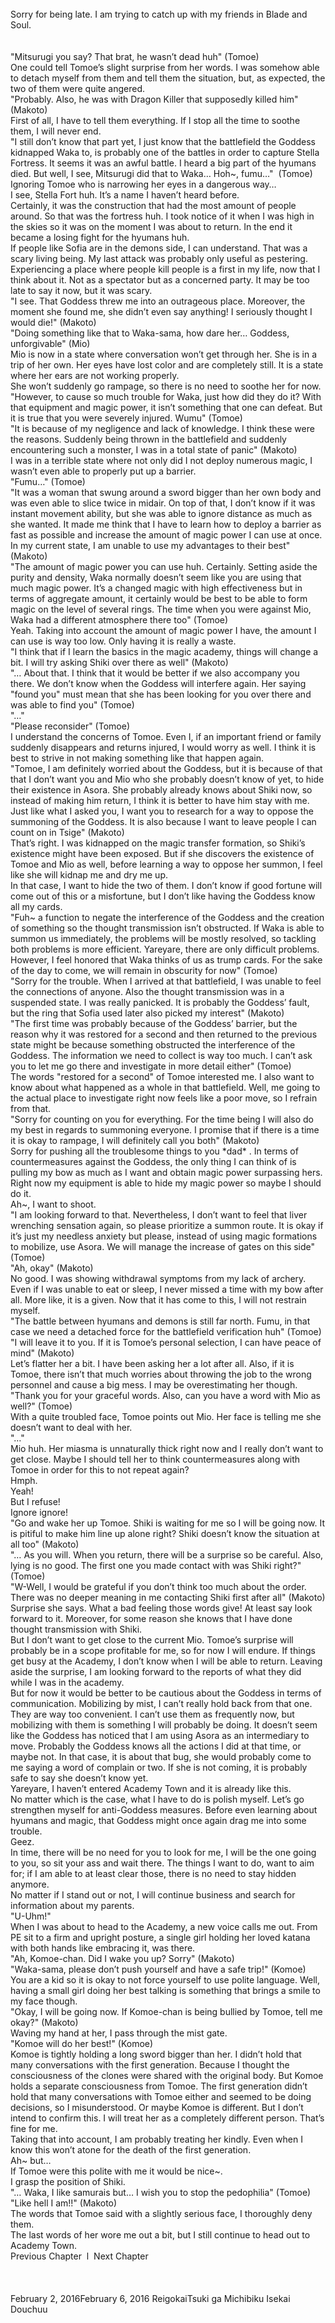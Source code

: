 <br/>
Sorry for being late. I am trying to catch up with my friends in Blade and Soul.<br/>
<br/>
 <br/>
"Mitsurugi you say? That brat, he wasn’t dead huh" (Tomoe)<br/>
One could tell Tomoe’s slight surprise from her words. I was somehow able to detach myself from them and tell them the situation, but, as expected, the two of them were quite angered.<br/>
"Probably. Also, he was with Dragon Killer that supposedly killed him" (Makoto)<br/>
First of all, I have to tell them everything. If I stop all the time to soothe them, I will never end.<br/>
"I still don’t know that part yet, I just know that the battlefield the Goddess kidnapped Waka to, is probably one of the battles in order to capture Stella Fortress. It seems it was an awful battle. I heard a big part of the hyumans died. But well, I see, Mitsurugi did that to Waka… Hoh~, fumu…"  (Tomoe)<br/>
Ignoring Tomoe who is narrowing her eyes in a dangerous way…<br/>
I see, Stella Fort huh. It’s a name I haven’t heard before.<br/>
Certainly, it was the construction that had the most amount of people around. So that was the fortress huh. I took notice of it when I was high in the skies so it was on the moment I was about to return. In the end it became a losing fight for the hyumans huh.<br/>
If people like Sofia are in the demons side, I can understand. That was a scary living being. My last attack was probably only useful as pestering.<br/>
Experiencing a place where people kill people is a first in my life, now that I think about it. Not as a spectator but as a concerned party. It may be too late to say it now, but it was scary.<br/>
"I see. That Goddess threw me into an outrageous place. Moreover, the moment she found me, she didn’t even say anything! I seriously thought I would die!" (Makoto)<br/>
"Doing something like that to Waka-sama, how dare her… Goddess, unforgivable" (Mio)<br/>
Mio is now in a state where conversation won’t get through her. She is in a trip of her own. Her eyes have lost color and are completely still. It is a state where her ears are not working properly.<br/>
She won’t suddenly go rampage, so there is no need to soothe her for now.<br/>
"However, to cause so much trouble for Waka, just how did they do it? With that equipment and magic power, it isn’t something that one can defeat. But it is true that you were severely injured. Wumu" (Tomoe)<br/>
"It is because of my negligence and lack of knowledge. I think these were the reasons. Suddenly being thrown in the battlefield and suddenly encountering such a monster, I was in a total state of panic" (Makoto)<br/>
I was in a terrible state where not only did I not deploy numerous magic, I wasn’t even able to properly put up a barrier.<br/>
"Fumu…" (Tomoe)<br/>
"It was a woman that swung around a sword bigger than her own body and was even able to slice twice in midair. On top of that, I don’t know if it was instant movement ability, but she was able to ignore distance as much as she wanted. It made me think that I have to learn how to deploy a barrier as fast as possible and increase the amount of magic power I can use at once. In my current state, I am unable to use my advantages to their best" (Makoto)<br/>
"The amount of magic power you can use huh. Certainly. Setting aside the purity and density, Waka normally doesn’t seem like you are using that much magic power. It’s a changed magic with high effectiveness but in terms of aggregate amount, it certainly would be best to be able to form magic on the level of several rings. The time when you were against Mio, Waka had a different atmosphere there too" (Tomoe)<br/>
Yeah. Taking into account the amount of magic power I have, the amount I can use is way too low. Only having it is really a waste.<br/>
"I think that if I learn the basics in the magic academy, things will change a bit. I will try asking Shiki over there as well" (Makoto)<br/>
"… About that. I think that it would be better if we also accompany you there. We don’t know when the Goddess will interfere again. Her saying "found you" must mean that she has been looking for you over there and was able to find you" (Tomoe)<br/>
"…"<br/>
"Please reconsider" (Tomoe)<br/>
I understand the concerns of Tomoe. Even I, if an important friend or family suddenly disappears and returns injured, I would worry as well. I think it is best to strive in not making something like that happen again.<br/>
"Tomoe, I am definitely worried about the Goddess, but it is because of that that I don’t want you and Mio who she probably doesn’t know of yet, to hide their existence in Asora. She probably already knows about Shiki now, so instead of making him return, I think it is better to have him stay with me. Just like what I asked you, I want you to research for a way to oppose the summoning of the Goddess. It is also because I want to leave people I can count on in Tsige" (Makoto)<br/>
That’s right. I was kidnapped on the magic transfer formation, so Shiki’s existence might have been exposed. But if she discovers the existence of Tomoe and Mio as well, before learning a way to oppose her summon, I feel like she will kidnap me and dry me up.<br/>
In that case, I want to hide the two of them. I don’t know if good fortune will come out of this or a misfortune, but I don’t like having the Goddess know all my cards.<br/>
"Fuh~ a function to negate the interference of the Goddess and the creation of something so the thought transmission isn’t obstructed. If Waka is able to summon us immediately, the problems will be mostly resolved, so tackling both problems is more efficient. Yareyare, there are only difficult problems. However, I feel honored that Waka thinks of us as trump cards. For the sake of the day to come, we will remain in obscurity for now" (Tomoe)<br/>
"Sorry for the trouble. When I arrived at that battlefield, I was unable to feel the connections of anyone. Also the thought transmission was in a suspended state. I was really panicked. It is probably the Goddess’ fault, but the ring that Sofia used later also picked my interest" (Makoto)<br/>
"The first time was probably because of the Goddess’ barrier, but the reason why it was restored for a second and then returned to the previous state might be because something obstructed the interference of the Goddess. The information we need to collect is way too much. I can’t ask you to let me go there and investigate in more detail either" (Tomoe)<br/>
The words "restored for a second" of Tomoe interested me. I also want to know about what happened as a whole in that battlefield. Well, me going to the actual place to investigate right now feels like a poor move, so I refrain from that.<br/>
"Sorry for counting on you for everything. For the time being I will also do my best in regards to summoning everyone. I promise that if there is a time it is okay to rampage, I will definitely call you both" (Makoto)<br/>
Sorry for pushing all the troublesome things to you *dad* <Referring to Tomoe as a parent figure>. In terms of countermeasures against the Goddess, the only thing I can think of is pulling my bow as much as I want and obtain magic power surpassing hers. Right now my equipment is able to hide my magic power so maybe I should do it.<br/>
Ah~, I want to shoot.<br/>
"I am looking forward to that. Nevertheless, I don’t want to feel that liver wrenching sensation again, so please prioritize a summon route. It is okay if it’s just my needless anxiety but please, instead of using magic formations to mobilize, use Asora. We will manage the increase of gates on this side" (Tomoe)<br/>
"Ah, okay" (Makoto)<br/>
No good. I was showing withdrawal symptoms from my lack of archery. Even if I was unable to eat or sleep, I never missed a time with my bow after all. More like, it is a given. Now that it has come to this, I will not restrain myself.<br/>
"The battle between hyumans and demons is still far north. Fumu, in that case we need a detached force for the battlefield verification huh" (Tomoe)<br/>
"I will leave it to you. If it is Tomoe’s personal selection, I can have peace of mind" (Makoto)<br/>
Let’s flatter her a bit. I have been asking her a lot after all. Also, if it is Tomoe, there isn’t that much worries about throwing the job to the wrong personnel and cause a big mess. I may be overestimating her though.<br/>
"Thank you for your graceful words. Also, can you have a word with Mio as well?" (Tomoe)<br/>
With a quite troubled face, Tomoe points out Mio. Her face is telling me she doesn’t want to deal with her.<br/>
"…"<br/>
Mio huh. Her miasma is unnaturally thick right now and I really don’t want to get close. Maybe I should tell her to think countermeasures along with Tomoe in order for this to not repeat again?<br/>
Hmph.<br/>
Yeah!<br/>
But I refuse!<br/>
Ignore ignore!<br/>
"Go and wake her up Tomoe. Shiki is waiting for me so I will be going now. It is pitiful to make him line up alone right? Shiki doesn’t know the situation at all too" (Makoto)<br/>
"… As you will. When you return, there will be a surprise so be careful. Also, lying is no good. The first one you made contact with was Shiki right?" (Tomoe)<br/>
"W-Well, I would be grateful if you don’t think too much about the order. There was no deeper meaning in me contacting Shiki first after all" (Makoto)<br/>
Surprise she says. What a bad feeling those words give! At least say look forward to it. Moreover, for some reason she knows that I have done thought transmission with Shiki.<br/>
But I don’t want to get close to the current Mio. Tomoe’s surprise will probably be in a scope profitable for me, so for now I will endure. If things get busy at the Academy, I don’t know when I will be able to return. Leaving aside the surprise, I am looking forward to the reports of what they did while I was in the academy.<br/>
But for now it would be better to be cautious about the Goddess in terms of communication. Mobilizing by mist, I can’t really hold back from that one. They are way too convenient. I can’t use them as frequently now, but mobilizing with them is something I will probably be doing. It doesn’t seem like the Goddess has noticed that I am using Asora as an intermediary to move. Probably the Goddess knows all the actions I did at that time, or maybe not. In that case, it is about that bug, she would probably come to me saying a word of complain or two. If she is not coming, it is probably safe to say she doesn’t know yet.<br/>
Yareyare, I haven’t entered Academy Town and it is already like this.<br/>
No matter which is the case, what I have to do is polish myself. Let’s go strengthen myself for anti-Goddess measures. Before even learning about hyumans and magic, that Goddess might once again drag me into some trouble.<br/>
Geez.<br/>
In time, there will be no need for you to look for me, I will be the one going to you, so sit your ass and wait there. The things I want to do, want to aim for; if I am able to at least clear those, there is no need to stay hidden anymore.<br/>
No matter if I stand out or not, I will continue business and search for information about my parents.<br/>
"U-Uhm!"<br/>
When I was about to head to the Academy, a new voice calls me out. From PE sit to a firm and upright posture, a single girl holding her loved katana with both hands like embracing it, was there.<br/>
"Ah, Komoe-chan. Did I wake you up? Sorry" (Makoto)<br/>
"Waka-sama, please don’t push yourself and have a safe trip!" (Komoe)<br/>
You are a kid so it is okay to not force yourself to use polite language. Well, having a small girl doing her best talking is something that brings a smile to my face though.<br/>
"Okay, I will be going now. If Komoe-chan is being bullied by Tomoe, tell me okay?" (Makoto)<br/>
Waving my hand at her, I pass through the mist gate.<br/>
"Komoe will do her best!" (Komoe)<br/>
Komoe is tightly holding a long sword bigger than her. I didn’t hold that many conversations with the first generation. Because I thought the consciousness of the clones were shared with the original body. But Komoe holds a separate consciousness from Tomoe. The first generation didn’t hold that many conversations with Tomoe either and seemed to be doing decisions, so I misunderstood. Or maybe Komoe is different. But I don’t intend to confirm this. I will treat her as a completely different person. That’s fine for me.<br/>
Taking that into account, I am probably treating her kindly. Even when I know this won’t atone for the death of the first generation.<br/>
Ah~ but…<br/>
If Tomoe were this polite with me it would be nice~.<br/>
I grasp the position of Shiki.<br/>
"… Waka, I like samurais but… I wish you to stop the pedophilia" (Tomoe)<br/>
"Like hell I am!!" (Makoto)<br/>
The words that Tomoe said with a slightly serious face, I thoroughly deny them.<br/>
The last words of her wore me out a bit, but I still continue to head out to Academy Town.<br/>
Previous Chapter  l  Next Chapter<br/>
<br/>
<br/>
<br/>
February 2, 2016February 6, 2016 ReigokaiTsuki ga Michibiku Isekai Douchuu <br/>
<br/>
<br/>

